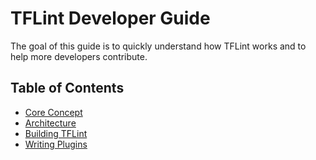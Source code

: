 # TFLint Developer Guide

The goal of this guide is to quickly understand how TFLint works and to help more developers contribute.

## Table of Contents

- [Core Concept](core-concept.md)
- [Architecture](architecture.md)
- [Building TFLint](building.md)
- [Writing Plugins](plugins.md)
